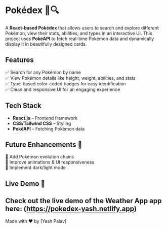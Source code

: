 # Pokédex 🌟🔍  

A **React-based Pokédex** that allows users to search and explore different Pokémon, view their stats, abilities, and types in an interactive UI. This project uses **PokéAPI** to fetch real-time Pokémon data and dynamically display it in beautifully designed cards.  

## **Features**  
✅ Search for any Pokémon by name  
✅ View Pokémon details like height, weight, abilities, and stats  
✅ Type-based color-coded badges for easy identification  
✅ Clean and responsive UI for an engaging experience  

## **Tech Stack**  
- **React.js** – Frontend framework  
- **CSS/Tailwind CSS** – Styling  
- **PokéAPI** – Fetching Pokémon data
  
## **Future Enhancements** 🚀  
🔹 Add Pokémon evolution chains  
🔹 Improve animations & UI responsiveness  
🔹 Implement dark/light mode  

## **Live Demo 🚀**
Check out the live demo of the **Weather App** app here: (https://pokedex-yash.netlify.app)
---
Made with ❤️ by [Yash Palav]


